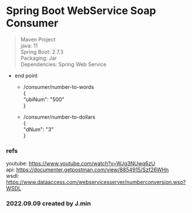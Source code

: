 # Spring Boot WebService Soap Consumer   

> Maven Project   
> java: 11   
> Spring Boot: 2.7.3   
> Packaging: Jar   
> Dependencies: Spring Web Service   
   
- end point   
  - /consumer/number-to-words   
    {   
      "ubiNum": "500"   
    }   
   
  - /consumer/number-to-dollars   
    {   
      "dNum": "3"   
    }    
   
### refs   
  youtube: <https://www.youtube.com/watch?v=WJg3NUwq6zU>   
  api: <https://documenter.getpostman.com/view/8854915/Szf26WHn>   
  wsdl: <https://www.dataaccess.com/webservicesserver/numberconversion.wso?WSDL>   
   
### 2022.09.09 created by J.min